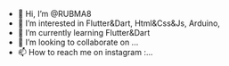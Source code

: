 - 👋 Hi, I’m @RUBMA8
- 👀 I’m interested in Flutter&Dart, Html&Css&Js, Arduino,
- 🌱 I’m currently learning Flutter&Dart
- 💞️ I’m looking to collaborate on ...
- 📫 How to reach me on instagram :... 

<!---
RUBMA8/RUBMA8 is a ✨ special ✨ repository because its `README.md` (this file) appears on your GitHub profile.
You can click the Preview link to take a look at your changes.
--->
